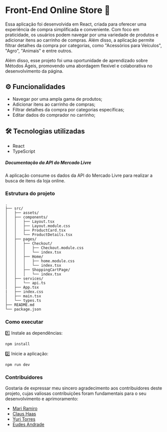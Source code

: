 # Front-End Online Store 🛒

Essa aplicação foi desenvolvida em React, criada para oferecer uma experiência de compra simplificada e conveniente. Com foco em praticidade, os usuários podem navegar por uma variedade de produtos e adicionar itens ao carrinho de compras. Além disso, a aplicação permite filtrar detalhes da compra por categorias, como "Acessórios para Veículos", "Agro", "Animais" e entre outros.

Além  disso, esse projeto foi uma oportunidade de aprendizado sobre Métodos Ágeis, promovendo uma abordagem flexível e colaborativa no desenvolvimento da página. 

## ⚙️ Funcionalidades
* Navegar por uma ampla gama de produtos;
* Adicionar itens ao carrinho de compras;
* Filtrar detalhes da compra por categorias específicas;
* Editar dados do comprador no carrinho;

## 🛠 Tecnologias utilizadas
* React
* TypeScript
  
##### Documentação da API do Mercado Livre
A aplicação consume os dados da API do Mercado Livre para realizar a busca de itens da loja online.

### Estrutura do projeto
```
.
├── src/
│   ├── assets/
│   ├── components/
│   │   ├── Layout.tsx
│   │   ├── Layout.module.css
│   │   ├── ProductCard.tsx
│   │   └── ProductDetails.tsx
│   ├── pages/
│   │   ├── Checkout/
│   │   │   ├── Checkout.module.css
│   │   │   └── index.tsx
│   │   ├── Home/
│   │   │   ├── home.module.css
│   │   │   └── index.tsx
│   │   ├── ShoppingCartPage/
│   │   │   └── index.tsx
│   ├── services/
│   │   └── api.ts
│   ├── App.tsx
|   ├── index.css
│   ├── main.tsx
│   └── types.ts
├── README.md
└── package.json

```

### Como executar
1️⃣ Instale as dependências:
```
npm install
```
2️⃣ Inicie a aplicação:
```
npm run dev
```

### Contribuidores
Gostaria de expressar meu sincero agradecimento aos contribuidores deste projeto, cujas valiosas contribuições foram fundamentais para o seu desenvolvimento e aprimoramento:
* [Mari Ramiro](https://github.com/MariRamiro)
* [Claus Haas](https://github.com/claushaas)
* [Yuri Torres](https://github.com/yurisalgado21)
* [Eudes Andrade](https://github.com/andradeeudes)
